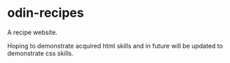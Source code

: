 # odin-recipes
A recipe website.



Hoping to demonstrate acquired html skills and in future will be updated to demonstrate css skills.
